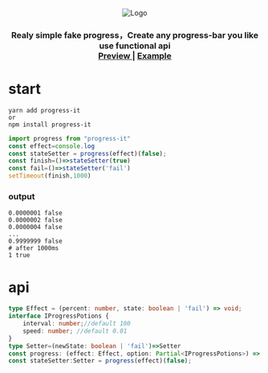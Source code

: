 
<p align="center">
<br>
    <img src="https://i.loli.net/2021/09/22/v3jEtF8lnhPGgKz.gif" alt="Logo">
    <h3 align="center">
        Realy simple fake progress，Create any progress-bar you like use functional api
        <br/>
        <a href="https://envov.github.io/progress-it/">
            Preview
        </a>
        |
        <a href="https://github.com/Envov/progress-it/blob/master/example/index.html">
            Example
        </a>
    </h3>
</p>

# start
```shell
yarn add progress-it 
or
npm install progress-it
```

```javascript
import progress from "progress-it"
const effect=console.log
const stateSetter = progress(effect)(false);
const finish=()=>stateSetter(true)
const fail=()=>stateSetter('fail')
setTimeout(finish,1000)
```
### output  
```shell
0.0000001 false
0.0000002 false
0.0000004 false
...
0.9999999 false
# after 1000ms 
1 true
```
# api
```typescript
type Effect = (percent: number, state: boolean | 'fail') => void;
interface IProgressPotions {
    interval: number;//default 100
    speed: number; //default 0.01
}
type Setter=(newState: boolean | 'fail')=>Setter
const progress: (effect: Effect, option: Partial<IProgressPotions>) => (initState: boolean) => (newState: boolean) => Setter;
const stateSetter:Setter = progress(effect)(false);
```

